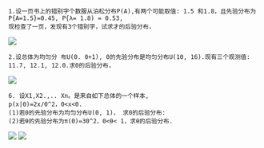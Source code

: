 ```
1.设一页书上的错别字个数服从泊松分布P(A),有两个可能取值: 1.5 和1.8，且先验分布为
P{A=1.5}=0.45, P{λ= 1.8) = 0.53,
现检查了一页，发现有3个错别字，试求才的后验分布，

```
![](https://cdn.jsdelivr.net/gh/lyhcc/Picture_Repository/img/ml_byes.gif)

```
2.设总体为均匀分 布U(0. 0+1), 0的先验分布是均匀分布U(10, 16).现有三个观测值: 
11.7, 12.1, 12.0.求0的后验分布，

```
![](https://cdn.jsdelivr.net/gh/lyhcc/Picture_Repository/img/ml_byes2.gif)


```
6. 设X1,X2.,.. Xn。是来自如下总体的一个样本,
p(x|0)=2x/0^2，0<x<0.
(1)若0的先验分布为均匀分布U(0, 1)， 求0的后验分布:
(2)若θ的先验分布为π(0)=30^2，0<θ< 1，求θ的后验分布.
```
![](https://cdn.jsdelivr.net/gh/lyhcc/Picture_Repository/img/ml_byes3.gif)
![](https://cdn.jsdelivr.net/gh/lyhcc/Picture_Repository/img/ml_byes4.gif)